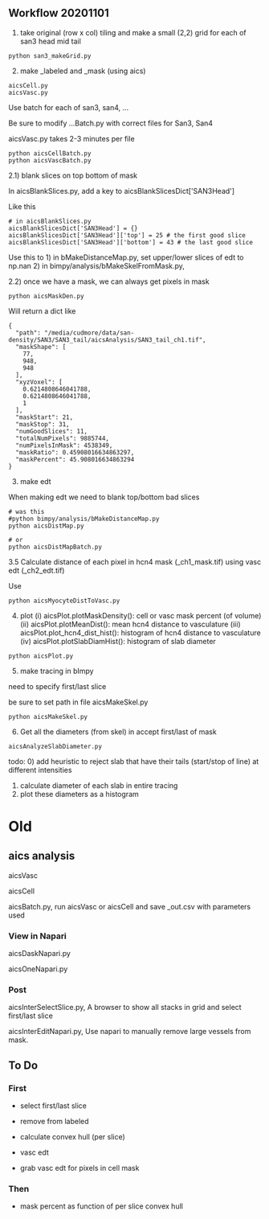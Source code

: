 ## Workflow 20201101

1) take original (row x col) tiling and make a small (2,2) grid for each of
	san3
		head
		mid
		tail

```
python san3_makeGrid.py
```

2) make _labeled and _mask (using aics)

```
aicsCell.py
aicsVasc.py
```

Use batch for each of san3, san4, ...

Be sure to modify ...Batch.py with correct files for San3, San4

aicsVasc.py takes 2-3 minutes per file

```
python aicsCellBatch.py
python aicsVascBatch.py
```

2.1) blank slices on top bottom of mask

In aicsBlankSlices.py, add a key to aicsBlankSlicesDict['SAN3Head']

Like this

```
# in aicsBlankSlices.py
aicsBlankSlicesDict['SAN3Head'] = {}
aicsBlankSlicesDict['SAN3Head']['top'] = 25 # the first good slice
aicsBlankSlicesDict['SAN3Head']['bottom'] = 43 # the last good slice
```
Use this to
	1) in bMakeDistanceMap.py, set upper/lower slices of edt to np.nan
	2) in bimpy/analysis/bMakeSkelFromMask.py,

2.2) once we have a mask, we can always get pixels in mask

```
python aicsMaskDen.py
```

Will return a dict like

```
{
  "path": "/media/cudmore/data/san-density/SAN3/SAN3_tail/aicsAnalysis/SAN3_tail_ch1.tif",
  "maskShape": [
    77,
    948,
    948
  ],
  "xyzVoxel": [
    0.6214808646041788,
    0.6214808646041788,
    1
  ],
  "maskStart": 21,
  "maskStop": 31,
  "numGoodSlices": 11,
  "totalNumPixels": 9885744,
  "numPixelsInMask": 4538349,
  "maskRatio": 0.45908016634863297,
  "maskPercent": 45.908016634863294
}
```

3) make edt

When making edt we need to blank top/bottom bad slices

```
# was this
#python bimpy/analysis/bMakeDistanceMap.py
python aicsDistMap.py

# or
python aicsDistMapBatch.py
```

3.5 Calculate distance of each pixel in hcn4 mask (_ch1_mask.tif) using vasc edt (_ch2_edt.tif)

Use

```
python aicsMyocyteDistToVasc.py
```

4) plot
	(i) aicsPlot.plotMaskDensity(): cell or vasc mask percent (of volume)
	(ii) aicsPlot.plotMeanDist(): mean hcn4 distance to vasculature
	(iii) aicsPlot.plot_hcn4_dist_hist(): histogram of hcn4 distance to vasculature
	(iv) aicsPlot.plotSlabDiamHist(): histogram of slab diameter

```
python aicsPlot.py
```

5) make tracing in bImpy

need to specify first/last slice

be sure to set path in file aicsMakeSkel.py

```
python aicsMakeSkel.py
```

6) Get all the diameters (from skel) in accept first/last of mask

```
aicsAnalyzeSlabDiameter.py
```

todo:
0) add heuristic to reject slab that have their tails (start/stop of line) at different intensities
1) calculate diameter of each slab in entire tracing
2) plot these diameters as a histogram

# Old

## aics analysis

aicsVasc

aicsCell

aicsBatch.py, run aicsVasc or aicsCell and save _out.csv with parameters used

### View in Napari

aicsDaskNapari.py

aicsOneNapari.py

### Post

aicsInterSelectSlice.py, A browser to show all stacks in grid and select first/last slice

aicsInterEditNapari.py, Use napari to manually remove large vessels from mask.

## To Do

### First

- select first/last slice
- remove from labeled
- calculate convex hull (per slice)

- vasc edt
- grab vasc edt for pixels in cell mask

### Then

- mask percent as function of per slice convex hull

